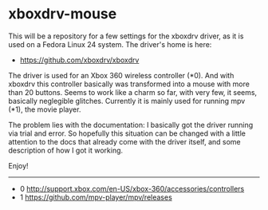 # xboxdrv-mouse

This will be a repository for a few settings for the xboxdrv driver, as it is used on a Fedora Linux 24 system. The driver's home is here:

* https://github.com/xboxdrv/xboxdrv

The driver is used for an Xbox 360 wireless controller (*0). And with xboxdrv this controller basically was transformed into a mouse with more than 20 buttons. Seems to work like a charm so far, with very few, it seems, basically neglegible glitches. Currently it is mainly used for running mpv (*1), the movie player.

The problem lies with the documentation: I basically got the driver running via trial and error. So hopefully this situation can be changed with a little attention to the docs that already come with the driver itself, and some description of how I got it working.

Enjoy!


--------------
* 0 http://support.xbox.com/en-US/xbox-360/accessories/controllers
* 1 https://github.com/mpv-player/mpv/releases
